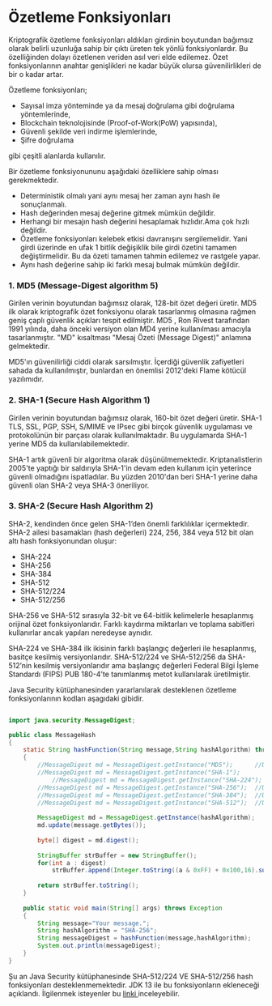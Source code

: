# Özetleme Fonksiyonları


Kriptografik özetleme fonksiyonları aldıkları girdinin boyutundan bağımsız olarak belirli uzunluğa sahip bir çıktı üreten tek yönlü fonksiyonlardır. Bu özelliğinden dolayı özetlenen veriden asıl veri elde edilemez. Özet fonksiyonlarının anahtar genişlikleri ne kadar büyük olursa güvenilirlikleri de bir o kadar artar.

Özetleme fonksiyonları;

* Sayısal imza yönteminde ya da mesaj doğrulama gibi doğrulama yöntemlerinde,
* Blockchain teknolojisinde (Proof-of-Work(PoW) yapısında),
* Güvenli şekilde veri indirme işlemlerinde,
* Şifre doğrulama

gibi çeşitli alanlarda kullanılır.


Bir özetleme fonksiyonununu aşağıdaki özelliklere sahip olması gerekmektedir.

* Deterministik olmalı yani aynı mesaj her zaman aynı hash ile sonuçlanmalı.
* Hash değerinden mesaj değerine gitmek mümkün değildir.
* Herhangi bir mesajın hash değerini hesaplamak hızlıdır.Ama çok hızlı değildir.
* Özetleme fonksiyonları kelebek etkisi davranışını sergilemelidir. Yani girdi üzerinde en ufak 1 bitlik değişiklik bile girdi özetini tamamen değiştirmelidir. Bu da özeti tamamen tahmin edilemez ve rastgele yapar.
* Aynı hash değerine sahip iki farklı mesaj bulmak mümkün değildir.

### 1. MD5 (Message-Digest algorithm 5)

Girilen verinin boyutundan bağımsız olarak, 128-bit özet değeri üretir. MD5 ilk olarak kriptografik özet fonksiyonu olarak tasarlanmış olmasına rağmen geniş çaplı güvenlik açıkları tespit edilmiştir. MD5 , Ron Rivest tarafından 1991 yılında, daha önceki versiyon olan MD4 yerine kullanılması amacıyla tasarlanmıştır. "MD" kısaltması "Mesaj Özeti (Message Digest)" anlamına gelmektedir. 

MD5'ın güvenilirliği ciddi olarak sarsılmıştır.  İçerdiği güvenlik zafiyetleri sahada da kullanılmıştır, bunlardan en önemlisi 2012'deki Flame kötücül yazılımıdır.

### 2. SHA-1 (Secure Hash Algorithm 1)

Girilen verinin boyutundan bağımsız olarak, 160-bit özet değeri üretir. SHA-1 TLS, SSL, PGP, SSH, S/MIME ve IPsec gibi birçok güvenlik uygulaması ve protokolünün bir parçası olarak kullanılmaktadır. Bu uygulamarda SHA-1 yerine MD5 da kullanılabilemektedir.

SHA-1 artık güvenli bir algoritma olarak düşünülmemektedir. Kriptanalistlerin 2005'te yaptığı bir saldırıyla SHA-1'in devam eden kullanım için yeterince güvenli olmadığını ispatladılar. Bu yüzden 2010'dan beri SHA-1 yerine daha güvenli olan SHA-2 veya SHA-3 öneriliyor.

### 3. SHA-2 (Secure Hash Algorithm 2)

SHA-2, kendinden önce gelen SHA-1’den önemli farklılıklar içermektedir. SHA-2 ailesi basamakları (hash değerleri) 224, 256, 384 veya 512 bit olan altı hash fonksiyonundan oluşur:

*	SHA-224
*	SHA-256
*	SHA-384
*	SHA-512
*	SHA-512/224
*	SHA-512/256

SHA-256 ve SHA-512 sırasıyla 32-bit ve 64-bitlik kelimelerle hesaplanmış orijinal özet fonksiyonlarıdır. Farklı kaydırma miktarları ve toplama sabitleri kullanırlar ancak yapıları neredeyse aynıdır. 

SHA-224 ve SHA-384 ilk ikisinin farklı başlangıç değerleri ile hesaplanmış, basitçe kesilmiş versiyonlarıdır.
SHA-512/224 ve SHA-512/256 da SHA-512’nin kesilmiş versiyonlarıdır ama başlangıç değerleri Federal Bilgi İşleme Standardı (FIPS) PUB 180-4’te tanımlanmış metot kullanılarak üretilmiştir.

Java Security kütüphanesinden yararlanılarak desteklenen özetleme fonksiyonlarının kodları aşagıdaki gibidir.

```java

import java.security.MessageDigest;

public class MessageHash 
{
	static String hashFunction(String message,String hashAlgorithm) throws Exception
	{
		//MessageDigest md = MessageDigest.getInstance("MD5"); 		//Ürettiği Özet Değeri(bit) ----> 128
		//MessageDigest md = MessageDigest.getInstance("SHA-1");        //Ürettiği Özet Değeri(bit) ----> 160
    		//MessageDigest md = MessageDigest.getInstance("SHA-224");      //Ürettiği Özet Değeri(bit) ----> 224
		//MessageDigest md = MessageDigest.getInstance("SHA-256"); 	//Ürettiği Özet Değeri(bit) ----> 256
		//MessageDigest md = MessageDigest.getInstance("SHA-384"); 	//Ürettiği Özet Değeri(bit) ----> 384
		//MessageDigest md = MessageDigest.getInstance("SHA-512"); 	//Ürettiği Özet Değeri(bit) ----> 512
		
		MessageDigest md = MessageDigest.getInstance(hashAlgorithm);	
		md.update(message.getBytes());
	
		byte[] digest = md.digest();
				
		StringBuffer strBuffer = new StringBuffer();
		for(int a : digest)
			strBuffer.append(Integer.toString((a & 0xFF) + 0x100,16).substring(1));
				
		return strBuffer.toString();
	}
	
	public static void main(String[] args) throws Exception
	{
		String message="Your message.";
		String hashAlgorithm = "SHA-256";
		String messageDigest = hashFunction(message,hashAlgorithm);
		System.out.println(messageDigest);
	}
}
```



Şu an Java Security kütüphanesinde SHA-512/224 VE SHA-512/256 hash fonksiyonları desteklenmemektedir. JDK 13 ile bu fonksiyonların ekleneceği açıklandı. İlgilenmek isteyenler bu <a href="https://seanjmullan.org/blog/2019/08/05/jdk13" target="_blank">linki </a> inceleyebilir.
